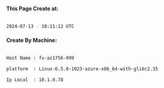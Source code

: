 
   
#### This Page Create at:

```bash

2024-07-13 - 10:11:12 UTC

```

#### Create By Machine:

```bash

Host Name : fv-az1756-999

platform  : Linux-6.5.0-1023-azure-x86_64-with-glibc2.35

Ip Local  : 10.1.0.78

```

